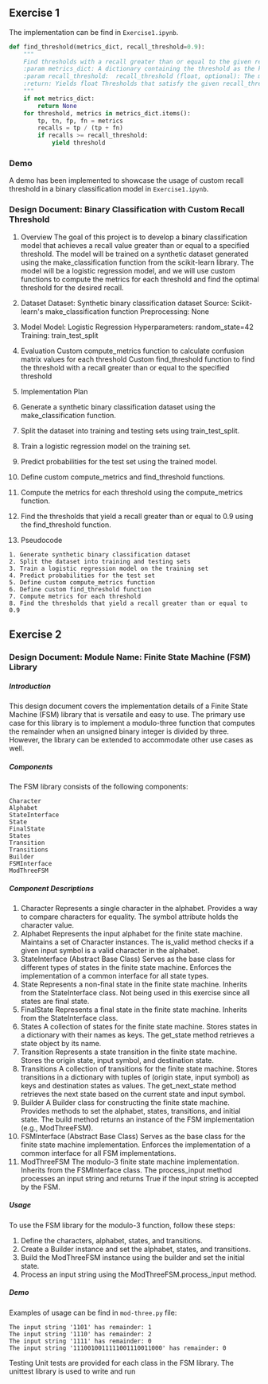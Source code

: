 ## Exercise 1 

The implementation can be find in `Exercise1.ipynb`. 
```python
def find_threshold(metrics_dict, recall_threshold=0.9):
    """
    Find thresholds with a recall greater than or equal to the given recall_threshold.
    :param metrics_dict: A dictionary containing the threshold as the key and its corresponding confusion matrix values (tp, tn, fp, fn) as the value.
    :param recall_threshold:  recall_threshold (float, optional): The minimum recall value. Defaults to 0.9.
    :return: Yields float Thresholds that satisfy the given recall_threshold.
    """
    if not metrics_dict:
        return None
    for threshold, metrics in metrics_dict.items():
        tp, tn, fp, fn = metrics
        recalls = tp / (tp + fn)
        if recalls >= recall_threshold:
            yield threshold
```
### Demo

A demo has been implemented to showcase the usage of custom recall threshold in a binary classification model in `Exercise1.ipynb`.

### Design Document: Binary Classification with Custom Recall Threshold

1. Overview
The goal of this project is to develop a binary classification model that achieves a recall value greater than or equal to a specified threshold. The model will be trained on a synthetic dataset generated using the make_classification function from the scikit-learn library. The model will be a logistic regression model, and we will use custom functions to compute the metrics for each threshold and find the optimal threshold for the desired recall.

2. Dataset
Dataset: Synthetic binary classification dataset
Source: Scikit-learn's make_classification function
Preprocessing: None
3. Model
Model: Logistic Regression
Hyperparameters: random_state=42
Training: train_test_split
4. Evaluation
Custom compute_metrics function to calculate confusion matrix values for each threshold
Custom find_threshold function to find the threshold with a recall greater than or equal to the specified threshold
5. Implementation Plan

6. Generate a synthetic binary classification dataset using the make_classification function.

7. Split the dataset into training and testing sets using train_test_split.

8. Train a logistic regression model on the training set.

9. Predict probabilities for the test set using the trained model.

10. Define custom compute_metrics and find_threshold functions.

11. Compute the metrics for each threshold using the compute_metrics function.

12. Find the thresholds that yield a recall greater than or equal to 0.9 using the find_threshold function.

13. Pseudocode
```
1. Generate synthetic binary classification dataset
2. Split the dataset into training and testing sets
3. Train a logistic regression model on the training set
4. Predict probabilities for the test set
5. Define custom compute_metrics function
6. Define custom find_threshold function
7. Compute metrics for each threshold
8. Find the thresholds that yield a recall greater than or equal to 0.9
```


## Exercise 2 
### Design Document: Module Name: Finite State Machine (FSM) Library
##### Introduction
This design document covers the implementation details of a Finite State Machine (FSM) library that is versatile and easy to use. The primary use case for this library is to implement a modulo-three function that computes the remainder when an unsigned binary integer is divided by three. However, the library can be extended to accommodate other use cases as well.

##### Components
The FSM library consists of the following components:

    Character
    Alphabet
    StateInterface
    State
    FinalState
    States
    Transition
    Transitions
    Builder
    FSMInterface
    ModThreeFSM
##### Component Descriptions
1. Character
   Represents a single character in the alphabet.
   Provides a way to compare characters for equality.
   The symbol attribute holds the character value.
2. Alphabet
   Represents the input alphabet for the finite state machine.
   Maintains a set of Character instances.
   The is_valid method checks if a given input symbol is a valid character in the alphabet.
3. StateInterface (Abstract Base Class)
   Serves as the base class for different types of states in the finite state machine.
   Enforces the implementation of a common interface for all state types.
4. State
   Represents a non-final state in the finite state machine.
   Inherits from the StateInterface class. Not being used in this exercise since all states are final state.
5. FinalState
   Represents a final state in the finite state machine.
   Inherits from the StateInterface class.
6. States
   A collection of states for the finite state machine.
   Stores states in a dictionary with their names as keys.
   The get_state method retrieves a state object by its name.
7. Transition
   Represents a state transition in the finite state machine.
   Stores the origin state, input symbol, and destination state.
8. Transitions
   A collection of transitions for the finite state machine.
   Stores transitions in a dictionary with tuples of (origin state, input symbol) as keys and destination states as values.
   The get_next_state method retrieves the next state based on the current state and input symbol.
9. Builder
   A Builder class for constructing the finite state machine.
   Provides methods to set the alphabet, states, transitions, and initial state.
   The build method returns an instance of the FSM implementation (e.g., ModThreeFSM).
10. FSMInterface (Abstract Base Class)
    Serves as the base class for the finite state machine implementation.
    Enforces the implementation of a common interface for all FSM implementations.
11. ModThreeFSM
    The modulo-3 finite state machine implementation.
    Inherits from the FSMInterface class.
    The process_input method processes an input string and returns True if the input string is accepted by the FSM.
##### Usage
To use the FSM library for the modulo-3 function, follow these steps:

1. Define the characters, alphabet, states, and transitions.
2. Create a Builder instance and set the alphabet, states, and transitions.
3. Build the ModThreeFSM instance using the builder and set the initial state.
4. Process an input string using the ModThreeFSM.process_input method.

##### Demo
Examples of usage can be find in `mod-three.py` file:

    The input string '1101' has remainder: 1
    The input string '1110' has remainder: 2
    The input string '1111' has remainder: 0
    The input string '1110010011111001110011000' has remainder: 0

Testing
Unit tests are provided for each class in the FSM library. The unittest library is used to write and run